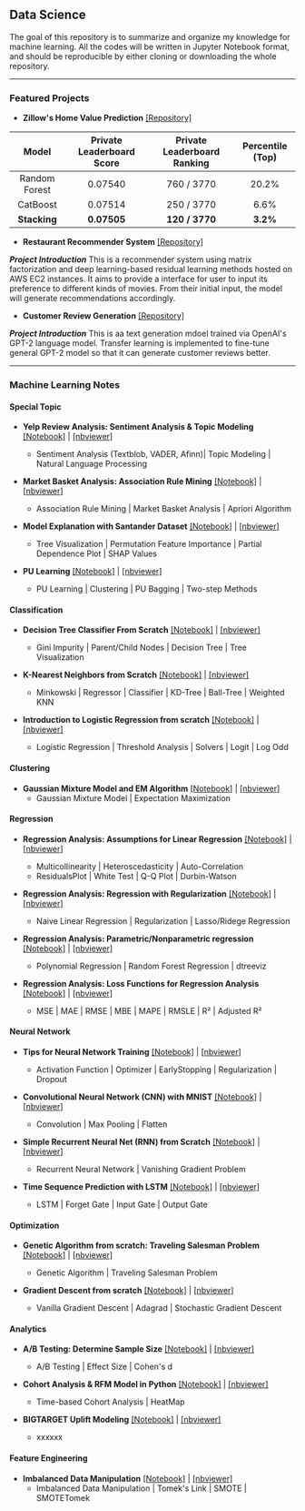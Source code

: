 ## Data Science
The goal of this repository is to summarize and organize my knowledge for machine learning. All the codes will be written in Jupyter Notebook format, and should be reproducible by either cloning or downloading the whole repository. 

---
### Featured Projects

* **Zillow's Home Value Prediction** [[Repository]](https://github.com/patrick-ytchou/Kaggle-Zillow-Home-Value)

| Model | Private Leaderboard Score | Private Leaderboard Ranking | Percentile (Top) |
| :---: | :---:| :---: | :---: |
| Random Forest | 0.07540 | 760 / 3770 | 20.2% |
| CatBoost | 0.07514 | 250 / 3770 | 6.6% |
| **Stacking** | **0.07505** | **120 / 3770** | **3.2%** |


* **Restaurant Recommender System** [[Repository]](https://github.com/patrick-ytchou/Restaurant-Recommender-System)

***Project Introduction***
This is a recommender system using matrix factorization and deep learning-based residual learning methods hosted on AWS EC2 instances. It aims to provide a interface for user to input its preference to different kinds of movies. From their initial input, the model will generate recommendations accordingly.

* **Customer Review Generation** [[Repository]](https://github.com/patrick-ytchou/Customer-Review-Generation)

***Project Introduction***
This is aa text generation mdoel trained via OpenAI's GPT-2 language model. Transfer learning is implemented to fine-tune general GPT-2 model so that it can generate customer reviews better.

---
### Machine Learning Notes


#### **Special Topic**
* **Yelp Review Analysis: Sentiment Analysis & Topic Modeling** [[Notebook]](https://github.com/patrick-ytchou/Data-Science/blob/master/SpecialTopic/Yelp%20Review%20Analysis%20--%20Sentiment%20Analysis%20%26%20Topic%20Modeling.ipynb) | [[nbviewer]](https://nbviewer.jupyter.org/github/patrick-ytchou/Data-Science/blob/master/SpecialTopic/Yelp%20Review%20Analysis%20--%20Sentiment%20Analysis%20%26%20Topic%20Modeling.ipynb)
    * Sentiment Analysis (Textblob, VADER, Afinn)| Topic Modeling | Natural Language Processing 

* **Market Basket Analysis: Association Rule Mining** [[Notebook]](https://github.com/patrick-ytchou/Data-Science/blob/master/SpecialTopic/Market%20Basket%20Analysis%20--%20Association%20Rule%20Explained.ipynb) | [[nbviewer]](https://nbviewer.jupyter.org/github/patrick-ytchou/Data-Science/blob/master/SpecialTopic/Market%20Basket%20Analysis%20--%20Association%20Rule%20Explained.ipynb)
    * Association Rule Mining | Market Basket Analysis | Apriori Algorithm

* **Model Explanation with Santander Dataset** [[Notebook]](https://github.com/patrick-ytchou/Data-Science/blob/master/SpecialTopic/Model%20Explanation%20with%20Santander%20Dataset.ipynb) | [[nbviewer]](https://nbviewer.jupyter.org/github/patrick-ytchou/Data-Science/blob/master/SpecialTopic/Model%20Explanation%20with%20Santander%20Dataset.ipynb)
	* Tree Visualization | Permutation Feature Importance | Partial Dependence Plot | SHAP Values

* **PU Learning** [[Notebook]](https://github.com/patrick-ytchou/Data-Science/blob/master/SpecialTopic/PU%20Learning.ipynb) | [[nbviewer]](https://nbviewer.jupyter.org/github/patrick-ytchou/Data-Science/blob/master/SpecialTopic/PU%20Learning.ipynb)
    * PU Learning | Clustering | PU Bagging | Two-step Methods

#### **Classification**

* **Decision Tree Classifier From Scratch** [[Notebook]](https://github.com/patrick-ytchou/Data-Science/blob/master/Algorithms/Tree/Decision%20Tree%20Classifier%20from%20Scratch.ipynb) | [[nbviewer]](https://nbviewer.jupyter.org/github/patrick-ytchou/Data-Science/blob/master/Algorithms/Tree/Decision%20Tree%20Classifier%20from%20Scratch.ipynb)
    * Gini Impurity | Parent/Child Nodes | Decision Tree | Tree Visualization

* **K-Nearest Neighbors from Scratch** [[Notebook]](https://github.com/patrick-ytchou/Data-Science/blob/master/Algorithms/Classification/K-Nearest%20Neighbors%20from%20Scratch.ipynb) | [[nbviewer]](https://nbviewer.jupyter.org/github/patrick-ytchou/Data-Science/blob/master/Algorithms/Classification/K-Nearest%20Neighbors%20from%20Scratch.ipynb)
    * Minkowski | Regressor | Classifier | KD-Tree | Ball-Tree | Weighted KNN

* **Introduction to Logistic Regression from scratch** [[Notebook]](https://github.com/patrick-ytchou/Data-Science/blob/master/Algorithms/Classification/Introduction%20to%20Logistic%20Regression%20from%20scratch.ipynb) | [[nbviewer]](https://nbviewer.jupyter.org/github/patrick-ytchou/Data-Science/blob/master/Algorithms/Classification/Introduction%20to%20Logistic%20Regression%20from%20scratch.ipynb)
    * Logistic Regression | Threshold Analysis | Solvers | Logit | Log Odd

#### **Clustering**
* **Gaussian Mixture Model and EM Algorithm** [[Notebook]](https://github.com/patrick-ytchou/Data-Science/blob/master/Algorithms/Clustering/Gaussian%20Mixture%20Model%20and%20EM%20Algorithm.ipynb) | [[nbviewer]](https://nbviewer.jupyter.org/github/patrick-ytchou/Data-Science/blob/master/Algorithms/Clustering/Gaussian%20Mixture%20Model%20and%20EM%20Algorithm.ipynb)
    * Gaussian Mixture Model | Expectation Maximization

#### **Regression**

* **Regression Analysis: Assumptions for Linear Regression** [[Notebook]](https://github.com/patrick-ytchou/Data-Science/blob/master/Algorithms/Regression/Regression%20Analysis%20--%20Assumptions%20for%20Linear%20Regression.ipynb) | [[nbviewer]](https://nbviewer.jupyter.org/github/patrick-ytchou/Data-Science/blob/master/Algorithms/Regression/Regression%20Analysis%20--%20Assumptions%20for%20Linear%20Regression.ipynb)
    * Multicollinearity | Heteroscedasticity | Auto-Correlation
    * ResidualsPlot | White Test | Q-Q Plot | Durbin-Watson
    
* **Regression Analysis: Regression with Regularization** [[Notebook]](https://github.com/patrick-ytchou/Data-Science/blob/master/Algorithms/Regression/Regression%20Analysis%20--%20Regression%20with%20Regularization.ipynb) | [[nbviewer]](https://nbviewer.jupyter.org/github/patrick-ytchou/Data-Science/blob/master/Algorithms/Regression/Regression%20Analysis%20--%20Regression%20with%20Regularization.ipynb)
    * Naive Linear Regression | Regularization | Lasso/Ridege Regression
    
* **Regression Analysis: Parametric/Nonparametric regression** [[Notebook]](https://github.com/patrick-ytchou/Data-Science/blob/master/Algorithms/Regression/Regression%20Analysis%20--%20Parametric%20and%20Nonparametric%20Regression.ipynb) | [[nbviewer]](https://nbviewer.jupyter.org/github/patrick-ytchou/Data-Science/blob/master/Algorithms/Regression/Regression%20Analysis%20--%20Parametric%20and%20Nonparametric%20Regression.ipynb)
    * Polynomial Regression | Random Forest Regression | dtreeviz
    
* **Regression Analysis: Loss Functions for Regression Analysis** [[Notebook]](https://github.com/patrick-ytchou/Data-Science/blob/master/Algorithms/Regression/Regression%20Analysis%20--%20Loss%20Functions%20for%20Regression%20Analysis.ipynb) | [[nbviewer]](https://nbviewer.jupyter.org/github/patrick-ytchou/Data-Science/blob/master/Algorithms/Regression/Regression%20Analysis%20--%20Loss%20Functions%20for%20Regression%20Analysis.ipynb)
    * MSE | MAE | RMSE | MBE | MAPE | RMSLE | R² | Adjusted R²

#### **Neural Network**
* **Tips for Neural Network Training** [[Notebook]](https://github.com/patrick-ytchou/Data-Science/blob/master/Algorithms/NeuralNetwork/Tips%20for%20Neural%20Network%20Training.ipynb) | [[nbviewer]](https://nbviewer.jupyter.org/github/patrick-ytchou/Data-Science/blob/master/Algorithms/NeuralNetwork/Tips%20for%20Neural%20Network%20Training.ipynb)
	* Activation Function | Optimizer | EarlyStopping | Regularization | Dropout

* **Convolutional Neural Network (CNN) with MNIST** [[Notebook]](https://github.com/patrick-ytchou/Data-Science/blob/master/Algorithms/NeuralNetwork/Convolutional%20Neural%20Network%20with%20MNIST.ipynb) | [[nbviewer]](https://nbviewer.jupyter.org/github/patrick-ytchou/Data-Science/blob/master/Algorithms/NeuralNetwork/Convolutional%20Neural%20Network%20with%20MNIST.ipynb)
	* Convolution | Max Pooling | Flatten

* **Simple Recurrent Neural Net (RNN) from Scratch** [[Notebook]](https://github.com/patrick-ytchou/Data-Science/blob/master/Algorithms/NeuralNetwork/Simple%20Recurrent%20Neural%20Net%20(RNN)%20from%20Scratch.ipynb) | [[nbviewer]](https://nbviewer.jupyter.org/github/patrick-ytchou/Data-Science/blob/master/Algorithms/NeuralNetwork/Simple%20Recurrent%20Neural%20Net%20%28RNN%29%20from%20Scratch.ipynb)
	* Recurrent Neural Network | Vanishing Gradient Problem 

* **Time Sequence Prediction with LSTM** [[Notebook]](https://github.com/patrick-ytchou/Data-Science/blob/master/Algorithms/NeuralNetwork/Time%20Sequence%20Prediction%20with%20LSTM.ipynb) | [[nbviewer]](https://nbviewer.jupyter.org/github/patrick-ytchou/Data-Science/blob/master/Algorithms/NeuralNetwork/Time%20Sequence%20Prediction%20with%20LSTM.ipynb)
	* LSTM | Forget Gate | Input Gate | Output Gate 


#### **Optimization**

* **Genetic Algorithm from scratch: Traveling Salesman Problem** [[Notebook]](https://github.com/patrick-ytchou/Data-Science/blob/master/Algorithms/Optimization/Genetic%20Algorithm%20from%20Scratch%20--%20Traveling%20Salesman%20Problem.ipynb) | [[nbviewer]](https://nbviewer.jupyter.org/github/patrick-ytchou/Data-Science/blob/master/Algorithms/Optimization/Genetic%20Algorithm%20from%20Scratch%20--%20Traveling%20Salesman%20Problem.ipynb)
    * Genetic Algorithm | Traveling Salesman Problem 

* **Gradient Descent from scratch** [[Notebook]](https://github.com/patrick-ytchou/Data-Science/blob/master/Algorithms/Optimization/Gradient%20Descent%20from%20Scratch.ipynb) | [[nbviewer]](https://nbviewer.jupyter.org/github/patrick-ytchou/Data-Science/blob/master/Algorithms/Optimization/Gradient%20Descent%20from%20Scratch.ipynb)
	* Vanilla Gradient Descent | Adagrad | Stochastic Gradient Descent


#### **Analytics**

* **A/B Testing: Determine Sample Size** [[Notebook]](https://github.com/patrick-ytchou/Data-Science/blob/master/Analytics/AB-Testing%20-%20Determine%20Sample%20Size.ipynb) | [[nbviewer]](https://nbviewer.jupyter.org/github/patrick-ytchou/Data-Science/blob/master/Analytics/AB-Testing%20-%20Determine%20Sample%20Size.ipynb)
	* A/B Testing | Effect Size | Cohen's d

* **Cohort Analysis & RFM Model in Python** [[Notebook]](https://github.com/patrick-ytchou/Data-Science/blob/master/Analytics/Cohort%20Analysis%20%26%20RFM%20Model%20in%20Python.ipynb) | [[nbviewer]](https://nbviewer.jupyter.org/github/patrick-ytchou/Data-Science/blob/master/Analytics/Cohort%20Analysis%20%26%20RFM%20Model%20in%20Python.ipynb)
    * Time-based Cohort Analysis | HeatMap

* **BIGTARGET Uplift Modeling** [[Notebook]]() | [[nbviewer]]()
    * xxxxxx


#### **Feature Engineering**

* **Imbalanced Data Manipulation** [[Notebook]](https://github.com/patrick-ytchou/Data-Science/blob/master/FeatureEngineering/Imbalanced%20Dataset%20Manipulation.ipynb) | [[nbviewer]](https://nbviewer.jupyter.org/github/patrick-ytchou/Data-Science/blob/master/FeatureEngineering/Imbalanced%20Dataset%20Manipulation.ipynb)
    * Imbalanced Data Manipulation | Tomek's Link | SMOTE | SMOTETomek
